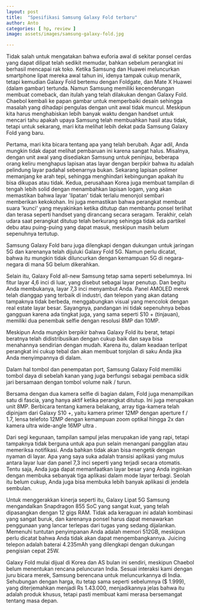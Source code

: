```yaml
---
layout: post
title:  "Spesifikasi Samsung Galaxy Fold terbaru"
author: Anto
categories: [ hp, review ]
image: assets/images/samsung-galaxy-fold.jpg

---
```


Tidak salah untuk mengatakan bahwa euforia awal di sekitar ponsel cerdas yang dapat dilipat telah sedikit memudar, bahkan sebelum perangkat ini berhasil mencapai rak toko. Ketika Samsung dan Huawei meluncurkan smartphone lipat mereka awal tahun ini, idenya tampak cukup menarik, tetapi kemudian Galaxy Fold bertemu dengan Foldgate, dan Mate X Huawei (dalam gambar) tertunda. Namun Samsung memiliki kecenderungan membuat comeback, dan itulah yang telah dilakukan dengan Galaxy Fold. Chaebol kembali ke papan gambar untuk memperbaiki desain sehingga masalah yang dihadapi pengulas dengan unit awal tidak muncul. Meskipun kita harus menghabiskan lebih banyak waktu dengan handset untuk mencari tahu apakah upaya Samsung telah membuahkan hasil atau tidak, tetapi untuk sekarang, mari kita melihat lebih dekat pada Samsung Galaxy Fold yang baru.

Pertama, mari kita bicara tentang apa yang telah berubah. Agar adil, Anda mungkin tidak dapat melihat pembaruan ini karena sangat halus. Misalnya, dengan unit awal yang disediakan Samsung untuk peninjau, beberapa orang keliru menghapus lapisan atas layar dengan berpikir bahwa itu adalah pelindung layar padahal sebenarnya bukan. Sekarang lapisan polimer memanjang ke arah tepi, sehingga menghindari kebingungan apakah itu bisa dikupas atau tidak. Kedua, perusahaan Korea juga membuat tampilan di tengah lebih solid dengan menambahkan lapisan logam, yang akan memastikan bahwa layar 'lipatan' tidak terlalu menonjol sembari memberikan kekokohan. Ini juga memastikan bahwa perangkat membuat suara 'kunci' yang meyakinkan ketika ditutup dan membantu ponsel terlihat dan terasa seperti handset yang dirancang secara seragam. Terakhir, celah udara saat perangkat ditutup telah berkurang sehingga tidak ada partikel debu atau puing-puing yang dapat masuk, meskipun masih belum sepenuhnya tertutup.

Samsung Galaxy Fold baru juga dilengkapi dengan dukungan untuk jaringan 5G dan karenanya telah dijuluki Galaxy Fold 5G. Namun perlu dicatat, bahwa itu mungkin tidak diluncurkan dengan kemampuan 5G di negara-negara di mana 5G belum dikerahkan.

Selain itu, Galaxy Fold all-new Samsung tetap sama seperti sebelumnya. Ini fitur layar 4,6 inci di luar, yang disebut sebagai layar penutup. Dan begitu Anda membukanya, layar 7,3 inci menyambut Anda. Panel AMOLED merek telah dianggap yang terbaik di industri, dan telepon yang akan datang tampaknya tidak berbeda, menggabungkan visual yang mencolok dengan real estate layar besar. Sayangnya, pandangan ini tidak sepenuhnya bebas gangguan karena ada tingkat juga, yang sama seperti S10 + (tinjauan), memiliki dua penembak selfie dengan resolusi 8MP dan 10MP.


Meskipun Anda mungkin berpikir bahwa Galaxy Fold itu berat, tetapi beratnya telah didistribusikan dengan cukup baik dan saya bisa menahannya sendirian dengan mudah. Karena itu, dalam keadaan terlipat perangkat ini cukup tebal dan akan membuat tonjolan di saku Anda jika Anda menyimpannya di dalam.

Dalam hal tombol dan penempatan port, Samsung Galaxy Fold memiliki tombol daya di sebelah kanan yang juga berfungsi sebagai pembaca sidik jari bersamaan dengan tombol volume naik / turun.

Bersama dengan dua kamera selfie di bagian dalam, Fold juga menampilkan satu di fascia, yang hanya aktif ketika perangkat ditutup. Ini juga merupakan unit 8MP. Berbicara tentang kamera belakang, array tiga-kamera telah dipinjam dari Galaxy S10 +, yaitu kamera primer 12MP dengan aperture f / 1.7, lensa telefoto 12MP dengan kemampuan zoom optikal hingga 2x dan kamera ultra wide-angle 16MP ultra .


Dari segi kegunaan, tampilan sampul jelas merupakan ide yang rapi, tetapi tampaknya tidak berguna untuk apa pun selain menangani panggilan atau memeriksa notifikasi. Anda bahkan tidak akan bisa mengetik dengan nyaman di layar. Apa yang saya suka adalah transisi aplikasi yang mulus antara layar luar dan panel 7,3 inci seperti yang terjadi secara otomatis. Tentu saja, Anda juga dapat memanfaatkan layar besar yang Anda inginkan dengan membuka sebanyak tiga aplikasi dalam mode layar terbagi. Seolah itu belum cukup, Anda juga bisa membuka lebih banyak aplikasi di jendela sembulan.

Untuk menggerakkan kinerja seperti itu, Galaxy Lipat 5G Samsung mengandalkan Snapdragon 855 SoC yang sangat kuat, yang telah dipasangkan dengan 12 gigs RAM. Tidak ada keraguan ini adalah kombinasi yang sangat buruk, dan karenanya ponsel harus dapat menawarkan penggunaan yang lancar terlepas dari tugas yang sedang dijalankan. Memenuhi tuntutan penyimpanan Anda adalah memori 512GB, meskipun perlu dicatat bahwa Anda tidak akan dapat mengembangkannya. Juicing telepon adalah baterai 4.235mAh yang dilengkapi dengan dukungan pengisian cepat 25W.

Galaxy Fold mulai dijual di Korea dan AS bulan ini sendiri, meskipun Chaebol belum menentukan rencana peluncuran India. Sesuai interaksi kami dengan juru bicara merek, Samsung berencana untuk meluncurkannya di India. Sehubungan dengan harga, itu tetap sama seperti sebelumnya ($ 1.999), yang diterjemahkan menjadi Rs 1.43.000, menjadikannya jelas bahwa itu adalah produk khusus, tetapi pasti membuat kami merasa bersemangat tentang masa depan.
